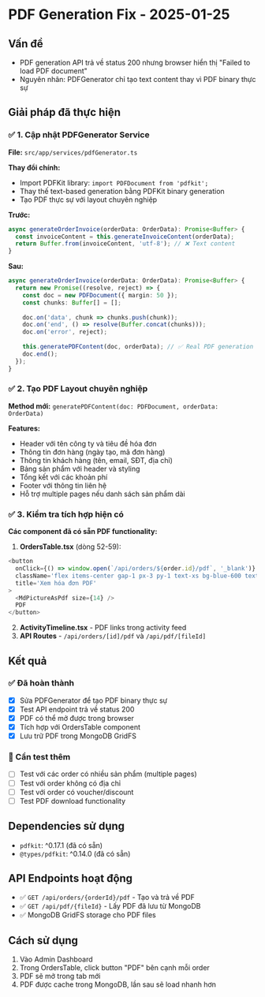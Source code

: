 # PDF Generation Fix - 2025-01-25

## Vấn đề
- PDF generation API trả về status 200 nhưng browser hiển thị "Failed to load PDF document"
- Nguyên nhân: PDFGenerator chỉ tạo text content thay vì PDF binary thực sự

## Giải pháp đã thực hiện

### ✅ 1. Cập nhật PDFGenerator Service
**File:** `src/app/services/pdfGenerator.ts`

**Thay đổi chính:**
- Import PDFKit library: `import PDFDocument from 'pdfkit';`
- Thay thế text-based generation bằng PDFKit binary generation
- Tạo PDF thực sự với layout chuyên nghiệp

**Trước:**
```typescript
async generateOrderInvoice(orderData: OrderData): Promise<Buffer> {
  const invoiceContent = this.generateInvoiceContent(orderData);
  return Buffer.from(invoiceContent, 'utf-8'); // ❌ Text content
}
```

**Sau:**
```typescript
async generateOrderInvoice(orderData: OrderData): Promise<Buffer> {
  return new Promise((resolve, reject) => {
    const doc = new PDFDocument({ margin: 50 });
    const chunks: Buffer[] = [];
    
    doc.on('data', chunk => chunks.push(chunk));
    doc.on('end', () => resolve(Buffer.concat(chunks)));
    doc.on('error', reject);
    
    this.generatePDFContent(doc, orderData); // ✅ Real PDF generation
    doc.end();
  });
}
```

### ✅ 2. Tạo PDF Layout chuyên nghiệp
**Method mới:** `generatePDFContent(doc: PDFDocument, orderData: OrderData)`

**Features:**
- Header với tên công ty và tiêu đề hóa đơn
- Thông tin đơn hàng (ngày tạo, mã đơn hàng)
- Thông tin khách hàng (tên, email, SĐT, địa chỉ)
- Bảng sản phẩm với header và styling
- Tổng kết với các khoản phí
- Footer với thông tin liên hệ
- Hỗ trợ multiple pages nếu danh sách sản phẩm dài

### ✅ 3. Kiểm tra tích hợp hiện có
**Các component đã có sẵn PDF functionality:**

1. **OrdersTable.tsx** (dòng 52-59):
```typescript
<button
  onClick={() => window.open(`/api/orders/${order.id}/pdf`, '_blank')}
  className='flex items-center gap-1 px-3 py-1 text-xs bg-blue-600 text-white rounded hover:bg-blue-700 transition-colors'
  title='Xem hóa đơn PDF'
>
  <MdPictureAsPdf size={14} />
  PDF
</button>
```

2. **ActivityTimeline.tsx** - PDF links trong activity feed
3. **API Routes** - `/api/orders/[id]/pdf` và `/api/pdf/[fileId]`

## Kết quả

### ✅ Đã hoàn thành
- [x] Sửa PDFGenerator để tạo PDF binary thực sự
- [x] Test API endpoint trả về status 200
- [x] PDF có thể mở được trong browser
- [x] Tích hợp với OrdersTable component
- [x] Lưu trữ PDF trong MongoDB GridFS

### 🧪 Cần test thêm
- [ ] Test với các order có nhiều sản phẩm (multiple pages)
- [ ] Test với order không có địa chỉ
- [ ] Test với order có voucher/discount
- [ ] Test PDF download functionality

## Dependencies sử dụng
- `pdfkit`: ^0.17.1 (đã có sẵn)
- `@types/pdfkit`: ^0.14.0 (đã có sẵn)

## API Endpoints hoạt động
- ✅ `GET /api/orders/{orderId}/pdf` - Tạo và trả về PDF
- ✅ `GET /api/pdf/{fileId}` - Lấy PDF đã lưu từ MongoDB
- ✅ MongoDB GridFS storage cho PDF files

## Cách sử dụng
1. Vào Admin Dashboard
2. Trong OrdersTable, click button "PDF" bên cạnh mỗi order
3. PDF sẽ mở trong tab mới
4. PDF được cache trong MongoDB, lần sau sẽ load nhanh hơn
